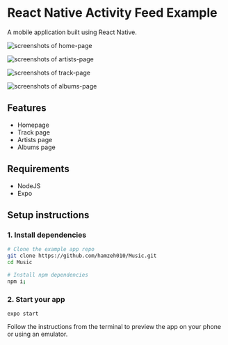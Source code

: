 # React Native Activity Feed Example

A mobile application built using React Native.

![screenshots of home-page](https://sondos.s3.ca-central-1.amazonaws.com/images/homepage.png)


![screenshots of artists-page](https://sondos.s3.ca-central-1.amazonaws.com/images/artistpage.png)


![screenshots of track-page](https://sondos.s3.ca-central-1.amazonaws.com/images/trackpage.png)


![screenshots of albums-page](https://sondos.s3.ca-central-1.amazonaws.com/images/albumspage.png)


## Features

- Homepage
- Track page
- Artists page
- Albums page

## Requirements

- NodeJS
- Expo

## Setup instructions

### 1. Install dependencies

```sh
# Clone the example app repo
git clone https://github.com/hamzeh010/Music.git
cd Music

# Install npm dependencies
npm i;
```

### 2. Start your app

```
expo start
```

Follow the instructions from the terminal to preview the app on your phone or using an emulator.